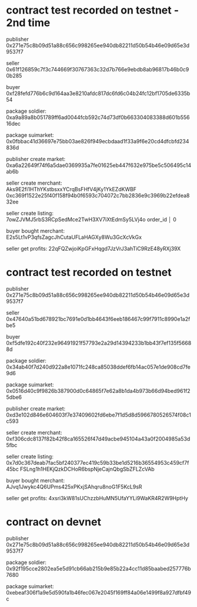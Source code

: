 # contract test recorded on testnet - 2nd time

publisher
0x271e75c8b09d51a88c656c998265ee940db82211d50b54b46e09d65e3d9537f7

seller
0x61f126859c7f3c744669f30767363c32d7b766e9ebdb8ab96817b46b0c90b285

buyer
0xf28fefd776b6c9d164aa3e8210afdc817dc6fd6c04b24fc12bf1705de6335b54

package soldier: 
0xa9a89a8b051789ff6ad0044fcb592c74d73df0b663304083388d601b55616dec

package suimarket: 
0x0fbbac41d36697e75bb03ae826f949ecbdaad1f33a9f6e20cd4dfcbfd234836d

publisher create market: 
0xa6a22649f74f6a5dae0369935a7fe01625eb447f632e975be5c506495c14ab6b

seller create merchant: 
Aks9E2fi1HThYKstbsxxYCrqBsFHfV4jKy1YkEZdKWBF
0xc369f1522e25f40f158f94b0f6593c704072c7bb2836e9c3969b22efdea832ee

seller create listing: 
7owZJVMJ5rbS3RCpSedMce2TwH3XV7iXtEdmSy5LVj4o
order_id │ 0

buyer bought merchant: 
E2s5Lt1vP3qfsZagcJhCutaUFLaHAGXy8Wu3GcXcVkGx

seller get profits: 
22qFQZwjoiKpGFxHqgd7JzVrJ3ahTiC9RzE48yRXj39X

# contract test recorded on testnet

publisher 0x271e75c8b09d51a88c656c998265ee940db82211d50b54b46e09d65e3d9537f7

seller 0x47640a51bd678921bc7691e0d1bb4643f6eeb186467c99f7911c8990e1a2fbe5

buyer 0xf5dfe192c40f232e96491921f57793e2a29d14394233b1bb43f7ef135f56688d

package soldier: 0x34ab40f7d240d922a8e1071fc248ca85038ddef6fb14ac057e1de908cd7fe9d6

package suimarket: 0x0516d40c9f9826b387900d0c64865f7e62a8b1da4b973b66d94bed961f25dbe6

publisher create market: 0xd3e102d846e604603f7e37409602fd6ebe7f1d5d8d5966780526574f08c1c593

seller create merchant: 0xf306cdc8137f82b42f8ca165526f47d49acbe945104a43a0f2004985a53d5fbc

seller create listing: 0x7d0c367deab7fac5bf240377ec419c59b33be1d5216b36554953c459cf7f45bc FSLng1h1HEKjQzkDCHoR6bspNjeCajnQbgSbZFLZcVAb

buyer bought merchant: AJvq1Jwykc4Q6UPms425xPKxjSAhqru8noG1F5KcL9sR

seller get profits: 4xsri3kW81sUChzzbHuMN5UfaYYLi9WaKR4R2W9HptHy

# contract on devnet

publisher 0x271e75c8b09d51a88c656c998265ee940db82211d50b54b46e09d65e3d9537f7

package soldier: 0x92f195cce2802ea5e5d91cb66ab215b9e85b22a4cc11d85baabed257776b7680

package suimarket: 0xebeaf306f1a9e5d590fa1b46fec067e2045f169ff84a06e1499f8a927dfbf49c